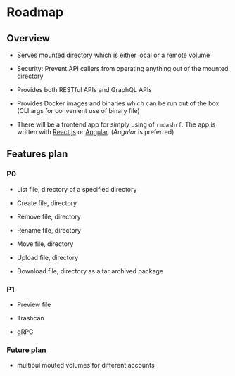 # Roadmap

## Overview

- Serves mounted directory which is either local or a remote volume

- Security: Prevent API callers from operating anything out of the mounted directory

- Provides both RESTful APIs and GraphQL APIs

- Provides Docker images and binaries which can be run out of the box (CLI args for convenient use of binary file)

- There will be a frontend app for simply using of `rmdashrf`. The app is written with [React.js](https://reactjs.org/) or [Angular](https://angular.io/). (_Angular_ is preferred)

## Features plan

### P0

- List file, directory of a specified directory

- Create file, directory

- Remove file, directory

- Rename file, directory

- Move file, directory

- Upload file, directory

- Download file, directory as a tar archived package

### P1

- Preview file

- Trashcan

- gRPC

### Future plan

- multipul mouted volumes for different accounts